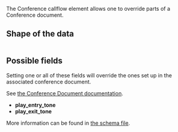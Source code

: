 
The Conference callflow element allows one to override parts of a Conference document.

## Shape of the data

```json

```

## Possible fields

Setting one or all of these fields will override the ones set up in the associated conference document.

See [the Conference Document documentation](../../crossbar/doc/conference.md).

* **play_entry_tone**
* **play_exit_tone**

More information can be found in [the schema file](../../crossbar/priv/couchdb/schemas/callflows.conference.json).
